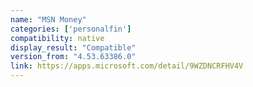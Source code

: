```yaml
---
name: "MSN Money"
categories: ['personalfin']
compatibility: native
display_result: "Compatible"
version_from: "4.53.63386.0"
link: https://apps.microsoft.com/detail/9WZDNCRFHV4V
---
```

